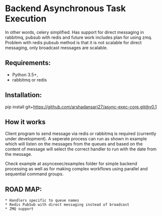 Backend Asynchronous Task Execution
===================================

In other words, celery simplified. Has support for direct messaging in rabbitmq,
pubsub with redis and future work includes plan for using zmq. Problem with
redis pubsub method is that it is not scalable for direct messaging, only
broadcast messages are scalable.


Requirements: 
-------------

* Python 3.5+, 
* rabbitmq or redis

Installation: 
-------------
pip install git+https://github.com/arshadansari27/async-exec-core.git@v0.1



How it works
------------

Client program to send message via redis or rabbitmq is required (currently
under development). A seperate process can run as shown in example which will
listen on the messages from the queues and based on the content of message will
select the correct handler to run with the date from the message.

Check example at asyncexec/examples folder for simple backend processing as well
as for making complex workflows using parallel and sequential command groups.


ROAD MAP:
---------
    * Handlers specific to queue names
    * Redis PubSub with direct messaging instead of broadcast
    * ZMQ support


